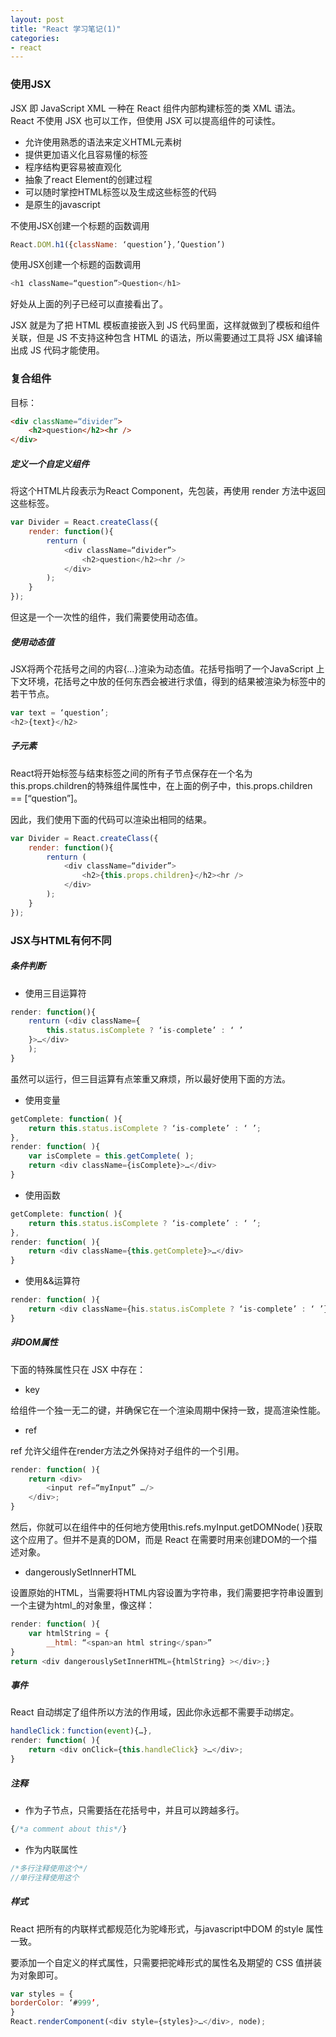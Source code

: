 ```yaml
---
layout: post
title: "React 学习笔记(1)"
categories:
- react
---
```


### 使用JSX

JSX 即 JavaScript XML 一种在 React 组件内部构建标签的类 XML 语法。 React 不使用 JSX 也可以工作，但使用 JSX 可以提高组件的可读性。

* 允许使用熟悉的语法来定义HTML元素树
* 提供更加语义化且容易懂的标签
* 程序结构更容易被直观化
* 抽象了react Element的创建过程
* 可以随时掌控HTML标签以及生成这些标签的代码
* 是原生的javascript

不使用JSX创建一个标题的函数调用

```javascript
React.DOM.h1({className: ‘question’},’Question’)
```

使用JSX创建一个标题的函数调用

```javascript
<h1 className=“question”>Question</h1>
```

好处从上面的列子已经可以直接看出了。

JSX 就是为了把 HTML 模板直接嵌入到 JS 代码里面，这样就做到了模板和组件关联，但是 JS 不支持这种包含 HTML 的语法，所以需要通过工具将 JSX 编译输出成 JS 代码才能使用。

### 复合组件

目标：

```html
<div className=“divider”>
	<h2>question</h2><hr />
</div>
```

##### 定义一个自定义组件

将这个HTML片段表示为React Component，先包装，再使用 render 方法中返回这些标签。

```javascript
var Divider = React.createClass({
	render: function(){
		renturn (
			<div className=“divider”>
				<h2>question</h2><hr />
			</div>
		);	
	}
});
```

但这是一个一次性的组件，我们需要使用动态值。

##### 使用动态值

JSX将两个花括号之间的内容{…}渲染为动态值。花括号指明了一个JavaScript 上下文环境，花括号之中放的任何东西会被进行求值，得到的结果被渲染为标签中的若干节点。

```javascript
var text = ‘question’;
<h2>{text}</h2>
```

##### 子元素

React将开始标签与结束标签之间的所有子节点保存在一个名为this.props.children的特殊组件属性中，在上面的例子中，this.props.children == [“question”]。

因此，我们使用下面的代码可以渲染出相同的结果。

```javascript
var Divider = React.createClass({
	render: function(){
		renturn (
			<div className=“divider”>
				<h2>{this.props.children}</h2><hr />
			</div>
		);	
	}
});
```


### JSX与HTML有何不同

##### 条件判断

* 使用三目运算符

```javascript
render: function(){
	renturn (<div className={
		this.status.isComplete ? ‘is-complete’ : ‘ ’
	}>…</div>
	);	
}
```
虽然可以运行，但三目运算有点笨重又麻烦，所以最好使用下面的方法。

* 使用变量

```javascript
getComplete: function( ){
	return this.status.isComplete ? ‘is-complete’ : ‘ ’;
},
render: function( ){
	var isComplete = this.getComplete( );
	return <div className={isComplete}>…</div>
}
```

* 使用函数

```javascript
getComplete: function( ){
	return this.status.isComplete ? ‘is-complete’ : ‘ ’;
},
render: function( ){
	return <div className={this.getComplete}>…</div>
}
```

* 使用&&运算符

```javascript
render: function( ){
	return <div className={his.status.isComplete ? ‘is-complete’ : ‘ ’}>…</div>
}
```

##### 非DOM属性

下面的特殊属性只在 JSX 中存在：

* key

给组件一个独一无二的键，并确保它在一个渲染周期中保持一致，提高渲染性能。

* ref

ref 允许父组件在render方法之外保持对子组件的一个引用。

```javascript
render: function( ){
	return <div>
		<input ref=“myInput” …/>
	</div>;
}
```
然后，你就可以在组件中的任何地方使用this.refs.myInput.getDOMNode( )获取这个应用了。但并不是真的DOM，而是 React 在需要时用来创建DOM的一个描述对象。

* dangerouslySetInnerHTML

设置原始的HTML，当需要将HTML内容设置为字符串，我们需要把字符串设置到一个主键为html_的对象里，像这样：

```javascript
render: function( ){
	var htmlString = {
		__html: “<span>an html string</span>”
}
return <div dangerouslySetInnerHTML={htmlString} ></div>;}
```

##### 事件

React 自动绑定了组件所以方法的作用域，因此你永远都不需要手动绑定。

```javascript
handleClick：function(event){…},
render: function( ){
	return <div onClick={this.handleClick} >…</div>;
}
```

##### 注释

* 作为子节点，只需要括在花括号中，并且可以跨越多行。

```javascript
{/*a comment about this*/}
```

* 作为内联属性

```javascript
/*多行注释使用这个*/
//单行注释使用这个
```

##### 样式

React 把所有的内联样式都规范化为驼峰形式，与javascript中DOM 的style 属性一致。

要添加一个自定义的样式属性，只需要把驼峰形式的属性名及期望的 CSS 值拼装为对象即可。

```javascript
var styles = {
borderColor: ‘#999’,
}
React.renderComponent(<div style={styles}>…</div>, node);
```




